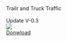 Trailr and Truck Traffic <br>
<br>
Update V-0.3<br>
 <img src="https://skleroza.ge/upload/000/u1/d0/7b/0855071a.jpg"><br>
 <a href="https://skleroza.ge/ets2_mods/12-trailer-truck-traffic-v-0-3.html"> Donwload </a>
